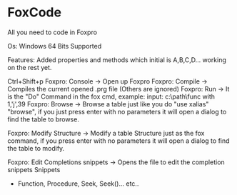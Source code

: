 FoxCode
=======
All you need to code in Foxpro

Os: Windows 64 Bits Supported


Features:
Added properties and methods which initial is A,B,C,D... 
working on the rest yet.

Ctrl+Shift+p
Foxpro: Console
  -> Open up Foxpro
Foxpro: Compile
  -> Compiles the current opened .prg file (Others are ignored)
Foxpro: Run
  -> It is the "Do" Command in the fox cmd, example:
       input:       c:\path\func with 1,'j',39
Foxpro: Browse
  -> Browse a table just like you do "use xalias" "browse", if you just press enter with no parameters it will open a dialog to find  the table to browse.

Foxpro: Modify Structure
  -> Modify a table Structure just as the fox command, if you press enter with no parameters it will open a dialog to find the table to modify.

Foxpro: Edit Completions snippets
  -> Opens the file to edit the completion snippets
Snippets
   - Function, Procedure, Seek, Seek()... etc..


